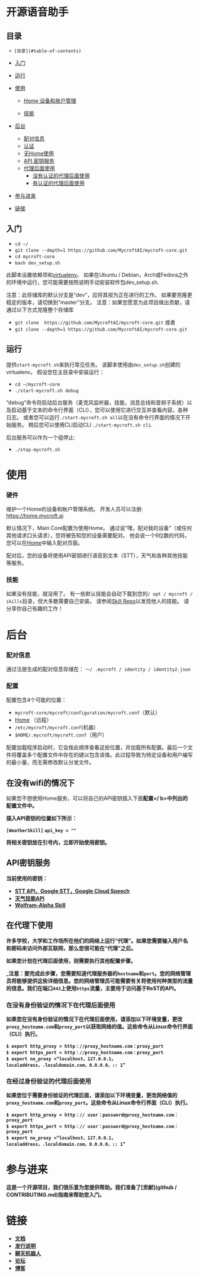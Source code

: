 # 开源语音助手

## 目录

     + [目录](#table-of-contents)

+ [入门](#getting-started)
+ [运行](#running-mycroft)
+ [使用](#using-mycroft)

  * [*Home* 设备和账户管理](#home-device-and-account-manager)

  * [技能](#skills)
+ [后台](#behind-the-scenes)

  * [配对信息](#pairing-information)
  * [认证](#configuration)
  * [无Home使用](#using-mycroft-without-home)
  * [API 密钥服务](#api-key-services)
  * [代理后面使用](#using-mycroft-behind-a-proxy)
    + [没有认证的代理后面使用](#using-mycroft-behind-a-proxy-without-authentication)
    + [有认证的代理后面使用](#using-mycroft-behind-an-authenticated-proxy)
+ [参与进来](#getting-involved)
+ [链接](#links)

## 入门

- `cd ~/`
- `git clone --depth=1 https://github.com/MycroftAI/mycroft-core.git`
- `cd mycroft-core`
- `bash dev_setup.sh`


此脚本设置依赖项和[virtualenv][about-virtualenv]。 如果在Ubuntu / Debian，Arch或Fedora之外的环境中运行，您可能需要按照说明手动安装软件包dev_setup.sh.

[about-virtualenv]:https://virtualenv.pypa.io/en/stable/

注意：此存储库的默认分支是“dev”，应将其视为正在进行的工作。 如果要克隆更稳定的版本，请切换到“master”分支。
注意：如果您愿意为此项目做出贡献，请通过以下方式克隆整个存储库

- `git clone  https://github.com/MycroftAI/mycroft-core.git`
 或者
- `git clone --depth=1 https://github.com/MycroftAI/mycroft-core.git`

## 运行

提供`start-mycroft.sh`来执行常见任务。 该脚本使用由`dev_setup.sh`创建的virtualenv。 假设您在主目录中安装运行：
- `cd ~/mycroft-core`
- `./start-mycroft.sh debug`

“debug”命令将启动后台服务（麦克风监听器，技能，消息总线和音频子系统）以及启动基于文本的命令行界面（CLI），您可以使用它进行交互并查看内容，各种日志。 或者您可以运行`./start-mycroft.sh all`以在没有命令行界面的情况下开始服务。 稍后您可以使用CLI启动CLI `./start-mycroft.sh cli`.

后台服务可以作为一个组停止:
- `./stop-mycroft.sh`

# 使用

### 硬件

维护一个Home的设备和帐户管理系统。 开发人员可以注册: https://home.mycroft.ai

默认情况下，Main Core配置为使用Home。 通过说“嘿，配对我的设备”（或任何其他请求口头请求），您将被告知您的设备需要配对。 他会说一个6位数的代码，您可以在[Home](https://home.mycroft.ai)中输入配对页面。

配对后，您的设备将使用API密钥进行语音到文本（STT），天气和各种其他技能等服务。

### 技能

如果没有技能，就没用了。 有一些默认技能会自动下载到您的`/ opt / mycroft / skills`目录，但大多数需要自己安装。 请参阅[Skill Repo](https://github.com/MycroftAI/mycroft-skills#welcome)以发现他人的技能。 请分享你自己有趣的工作！

# 后台

### 配对信息

通过注册生成的配对信息存储在：
`〜/ .mycroft / identity / identity2.json` 

### 配置

配置包含4个可能的位置：
 - ``mycroft-core/mycroft/configuration/mycroft.conf``（默认）
 -  [Home](https://home.mycroft.ai) （远程）
 - `/etc/mycroft/mycroft.conf`(机器）
 - `$HOME/.mycroft/mycroft.conf`（用户）

配置加载程序启动时，它会按此顺序查看这些位置，并加载所有配置。最后一个文件将覆盖多个配置文件中存在的键以包含该值。此过程导致为特定设备和用户编写的最小量，而无需修改默认分发文件。

## 在没有wifi的情况下

如果您不想使用Home服务，可以将自己的API密钥插入下面<b>配置</ b>中列出的配置文件中。

插入API密钥的位置如下所示：

`[WeatherSkill]`
`api_key = ""`

将相关密钥放在引号内，立即开始使用密钥。

## API密钥服务

当前使用的密钥：

 -  [STT API，Google STT，Google Cloud Speech](http://www.chromium.org/developers/how-tos/api-keys)
 -  [天气技能API](http://openweathermap.org/api)
 -  [Wolfram-Alpha Skill](http://products.wolframalpha.com/api/)

## 在代理下使用

许多学校，大学和工作场所在他们的网络上运行“代理”。如果您需要输入用户名和密码来访问外部互联网，那么您很可能在“代理”之后。

如果您计划在代理后面使用，则需要执行其他配置步骤。

_注意：要完成此步骤，您需要知道代理服务器的`hostname`和`port`。您的网络管理员将能够提供这些详细信息。您的网络管理员可能需要有关将使用何种类型的流量的信息。我们在端口`443`上使用`https`流量，主要用于访问基于ReST的API。

### 在没有身份验证的情况下在代理后面使用

如果您在没有身份验证的情况下在代理后面使用，请添加以下环境变量，更改`proxy_hostname.com`和`proxy_port`以获取网络的值。这些命令从Linux命令行界面（CLI）执行。

```庆典
$ export http_proxy = http：//proxy_hostname.com：proxy_port
$ export https_port = http：//proxy_hostname.com：proxy_port
$ export no_proxy =“localhost，127.0.0.1，localaddress，.localdomain.com，0.0.0.0，:: 1”
```

### 在经过身份验证的代理后面使用 

如果您位于需要身份验证的代理后面，请添加以下环境变量，更改网络值的`proxy_hostname.com`和`proxy_port`。这些命令从Linux命令行界面（CLI）执行。

``` 庆典
$ export http_proxy = http：// user：password@proxy_hostname.com：proxy_port
$ export https_port = http：// user：password@proxy_hostname.com：proxy_port
$ export no_proxy =“localhost，127.0.0.1，localaddress，.localdomain.com，0.0.0.0，:: 1”
```

# 参与进来

这是一个开源项目，我们很乐意为您提供帮助。我们准备了[贡献](github / CONTRIBUTING.md)指南来帮助您入门。

# 链接
* [文档](https://docs.mycroft.ai)
* [发行说明](https://github.com/MycroftAI/mycroft-core/releases)
* [聊天机器人](https://chat.mycroft.ai)
* [论坛](https://community.mycroft.ai)
* [博客](https://mycroft.ai/blog)
